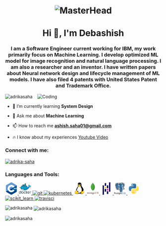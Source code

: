 <h1 align="center">
    <img src="https://user-images.githubusercontent.com/74038190/212750155-3ceddfbd-19d3-40a3-87af-8d329c8323c4.gif" alt="MasterHead">
</h1>
<h1 align="center">Hi 👋, I'm Debashish </h1>
<h3 align="center">I am a Software Engineer current working for IBM, my work primarily focus on Machine Learning. I develop optimized ML model for image recognition and natural language processing. I am also a researcher and an inventor. I have written papers about Neural network design and lifecycle management of ML models. I have also filed 4 patents with United States Patent and Trademark Office.</h3>



<img align="right" alt="Coding" width="400" src="https://github.com/debashish-saha1/debashish-saha1/blob/main/0911(1).gif">





<p align="left"> <img src="https://komarev.com/ghpvc/?username=adrikasaha&label=Profile%20views&color=0e75b6&style=flat" alt="adrikasaha" /> </p>

- 🌱 I’m currently learning **System Design**

- 💬 Ask me about **Machine Learning**

- 📫 How to reach me **ashish.saha01@gmail.com**

- 🔥 I know about my experiences [Youtube Video](https://youtube.com/shorts/TPOYb9iSZ-U?si=A-o1ZNSQtVqvXtSI)

<h3 align="left">Connect with me:</h3>
<p align="left">
<a href="https://www.linkedin.com/in/debashish-saha/" target="blank"><img align="center" src="https://raw.githubusercontent.com/rahuldkjain/github-profile-readme-generator/master/src/images/icons/Social/linked-in-alt.svg" alt="adrika-saha" height="30" width="40" /></a>
</p>

<h3 align="left">Languages and Tools:</h3>
<p align="left"> <a href="https://www.w3schools.com/cpp/" target="_blank" rel="noreferrer"> <img src="https://raw.githubusercontent.com/devicons/devicon/master/icons/cplusplus/cplusplus-original.svg" alt="cplusplus" width="40" height="40"/> </a> <a href="https://www.docker.com/" target="_blank" rel="noreferrer"> <img src="https://raw.githubusercontent.com/devicons/devicon/master/icons/docker/docker-original-wordmark.svg" alt="docker" width="40" height="40"/> </a> <a href="https://git-scm.com/" target="_blank" rel="noreferrer"> <img src="https://www.vectorlogo.zone/logos/git-scm/git-scm-icon.svg" alt="git" width="40" height="40"/> </a> <a href="https://kubernetes.io" target="_blank" rel="noreferrer"> <img src="https://www.vectorlogo.zone/logos/kubernetes/kubernetes-icon.svg" alt="kubernetes" width="40" height="40"/> </a> <a href="https://www.linux.org/" target="_blank" rel="noreferrer"> <img src="https://raw.githubusercontent.com/devicons/devicon/master/icons/linux/linux-original.svg" alt="linux" width="40" height="40"/> </a> <a href="https://www.mongodb.com/" target="_blank" rel="noreferrer"> <img src="https://raw.githubusercontent.com/devicons/devicon/master/icons/mongodb/mongodb-original-wordmark.svg" alt="mongodb" width="40" height="40"/> </a> <a href="https://pandas.pydata.org/" target="_blank" rel="noreferrer"> <img src="https://raw.githubusercontent.com/devicons/devicon/2ae2a900d2f041da66e950e4d48052658d850630/icons/pandas/pandas-original.svg" alt="pandas" width="40" height="40"/> </a> <a href="https://www.postgresql.org" target="_blank" rel="noreferrer"> <img src="https://raw.githubusercontent.com/devicons/devicon/master/icons/postgresql/postgresql-original-wordmark.svg" alt="postgresql" width="40" height="40"/> </a> <a href="https://www.python.org" target="_blank" rel="noreferrer"> <img src="https://raw.githubusercontent.com/devicons/devicon/master/icons/python/python-original.svg" alt="python" width="40" height="40"/> </a> <a href="https://scikit-learn.org/" target="_blank" rel="noreferrer"> <img src="https://upload.wikimedia.org/wikipedia/commons/0/05/Scikit_learn_logo_small.svg" alt="scikit_learn" width="40" height="40"/> </a> <a href="https://travis-ci.org" target="_blank" rel="noreferrer"> <img src="https://www.vectorlogo.zone/logos/travis-ci/travis-ci-icon.svg" alt="travisci" width="40" height="40"/> </a> </p>

<p><img align="left" src="https://github-readme-stats.vercel.app/api/top-langs?username=adrikasaha&theme=tokyonight&show_icons=true&locale=en&layout=compact" alt="adrikasaha" /></p>

<p>&nbsp;<img align="center" src="https://github-readme-stats.vercel.app/api?username=adrikasaha&theme=tokyonight&show_icons=true&locale=en" alt="adrikasaha" /></p>

<p><img align="center" src="https://github-readme-streak-stats.herokuapp.com/?user=adrikasaha&theme=tokyonight&" alt="adrikasaha" /></p>
